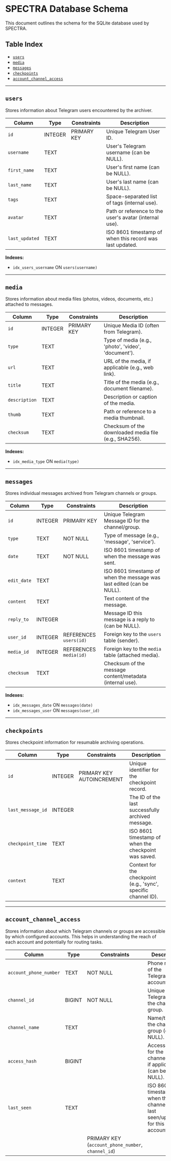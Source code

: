 # SPECTRA Database Schema

This document outlines the schema for the SQLite database used by SPECTRA.

## Table Index

- [`users`](#users)
- [`media`](#media)
- [`messages`](#messages)
- [`checkpoints`](#checkpoints)
- [`account_channel_access`](#account_channel_access)

---

## `users`

Stores information about Telegram users encountered by the archiver.

| Column         | Type    | Constraints         | Description                                      |
|----------------|---------|---------------------|--------------------------------------------------|
| `id`           | INTEGER | PRIMARY KEY         | Unique Telegram User ID.                         |
| `username`     | TEXT    |                     | User's Telegram username (can be NULL).          |
| `first_name`   | TEXT    |                     | User's first name (can be NULL).                 |
| `last_name`    | TEXT    |                     | User's last name (can be NULL).                  |
| `tags`         | TEXT    |                     | Space-separated list of tags (internal use).     |
| `avatar`       | TEXT    |                     | Path or reference to the user's avatar (internal use). |
| `last_updated` | TEXT    |                     | ISO 8601 timestamp of when this record was last updated. |

**Indexes:**
- `idx_users_username` ON `users(username)`

---

## `media`

Stores information about media files (photos, videos, documents, etc.) attached to messages.

| Column        | Type    | Constraints   | Description                                      |
|---------------|---------|---------------|--------------------------------------------------|
| `id`          | INTEGER | PRIMARY KEY   | Unique Media ID (often from Telegram).           |
| `type`        | TEXT    |               | Type of media (e.g., 'photo', 'video', 'document'). |
| `url`         | TEXT    |               | URL of the media, if applicable (e.g., web link). |
| `title`       | TEXT    |               | Title of the media (e.g., document filename).    |
| `description` | TEXT    |               | Description or caption of the media.             |
| `thumb`       | TEXT    |               | Path or reference to a media thumbnail.          |
| `checksum`    | TEXT    |               | Checksum of the downloaded media file (e.g., SHA256). |

**Indexes:**
- `idx_media_type` ON `media(type)`

---

## `messages`

Stores individual messages archived from Telegram channels or groups.

| Column     | Type    | Constraints                      | Description                                      |
|------------|---------|----------------------------------|--------------------------------------------------|
| `id`       | INTEGER | PRIMARY KEY                      | Unique Telegram Message ID for the channel/group. |
| `type`     | TEXT    | NOT NULL                         | Type of message (e.g., 'message', 'service').    |
| `date`     | TEXT    | NOT NULL                         | ISO 8601 timestamp of when the message was sent. |
| `edit_date`| TEXT    |                                  | ISO 8601 timestamp of when the message was last edited (can be NULL). |
| `content`  | TEXT    |                                  | Text content of the message.                     |
| `reply_to` | INTEGER |                                  | Message ID this message is a reply to (can be NULL). |
| `user_id`  | INTEGER | REFERENCES `users(id)`           | Foreign key to the `users` table (sender).       |
| `media_id` | INTEGER | REFERENCES `media(id)`           | Foreign key to the `media` table (attached media).|
| `checksum` | TEXT    |                                  | Checksum of the message content/metadata (internal use). |

**Indexes:**
- `idx_messages_date` ON `messages(date)`
- `idx_messages_user` ON `messages(user_id)`

---

## `checkpoints`

Stores checkpoint information for resumable archiving operations.

| Column            | Type    | Constraints                 | Description                                      |
|-------------------|---------|-----------------------------|--------------------------------------------------|
| `id`              | INTEGER | PRIMARY KEY AUTOINCREMENT   | Unique identifier for the checkpoint record.     |
| `last_message_id` | INTEGER |                             | The ID of the last successfully archived message. |
| `checkpoint_time` | TEXT    |                             | ISO 8601 timestamp of when the checkpoint was saved. |
| `context`         | TEXT    |                             | Context for the checkpoint (e.g., 'sync', specific channel ID). |

---

## `account_channel_access`

Stores information about which Telegram channels or groups are accessible by which configured accounts. This helps in understanding the reach of each account and potentially for routing tasks.

| Column                 | Type   | Constraints                         | Description                                      |
|------------------------|--------|-------------------------------------|--------------------------------------------------|
| `account_phone_number` | TEXT   | NOT NULL                            | Phone number of the Telegram account.            |
| `channel_id`           | BIGINT | NOT NULL                            | Unique Telegram ID of the channel or group.      |
| `channel_name`         | TEXT   |                                     | Name/title of the channel or group (can be NULL).|
| `access_hash`          | BIGINT |                                     | Access hash for the channel/group, if applicable (can be NULL). |
| `last_seen`            | TEXT   |                                     | ISO 8601 timestamp of when this channel was last seen/updated for this account. |
|                        |        | PRIMARY KEY (`account_phone_number`, `channel_id`) |                                          |
